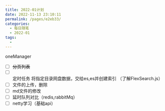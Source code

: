 ```yaml
---
title: 2022-01计划
date: 2022-11-13 23:10:11
permalink: /pages/e2eb33/
categories:
  - 每日随笔
  - 2022-01
tags:
  - 
---
```

oneManager


- [ ] ~~分页列表~~
- [ ] 定时任务 将指定目录网盘数据，交给es,es并创建索引 （了解FlexSearch.js）
- [ ] 文件的上传，删除
- [ ] md文件的修改
- [ ] 延时队列对比（redis,rabbitMq）
- [ ] netty学习（基础api）
